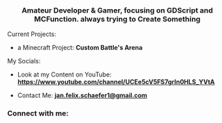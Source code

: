 <h3 align="center">Amateur Developer & Gamer, focusing on GDScript and MCFunction. always trying to Create Something</h3>

Current Projects:
- a Minecraft Project: **Custom Battle's Arena**

My Socials:
- Look at my Content on YouTube: **https://www.youtube.com/channel/UCEe5cV5FS7grIn0HLS_YVtA**

- Contact Me: **jan.felix.schaefer1@gmail.com**

<h3 align="left">Connect with me:</h3>
<p align="left">
</p>
